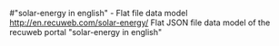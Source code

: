 #"solar-energy in english" - Flat file data model
http://en.recuweb.com/solar-energy/
Flat JSON file data model of the recuweb portal "solar-energy in english"
